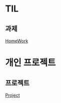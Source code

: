 TIL
======================================================
과제
-------------
[HomeWork](https://github.com/PSJ0911/HelloWorld/blob/main/README1.md)

개인 프로젝트
======================================================
프로젝트
-------------
[Project](https://github.com/PSJ0911/HelloWorld/blob/main/README2.md)



































































